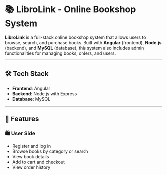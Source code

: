 # 📚 LibroLink - Online Bookshop System

**LibroLink** is a full-stack online bookshop system that allows users to browse, search, and purchase books. Built with **Angular** (frontend), **Node.js** (backend), and **MySQL** (database), this system also includes admin functionalities for managing books, orders, and users.

---

## 🛠️ Tech Stack

- **Frontend**: Angular
- **Backend**: Node.js with Express
- **Database**: MySQL

---

## 🚀 Features

### 🛍️ User Side
- Register and log in
- Browse books by category or search
- View book details
- Add to cart and checkout
- View order history





